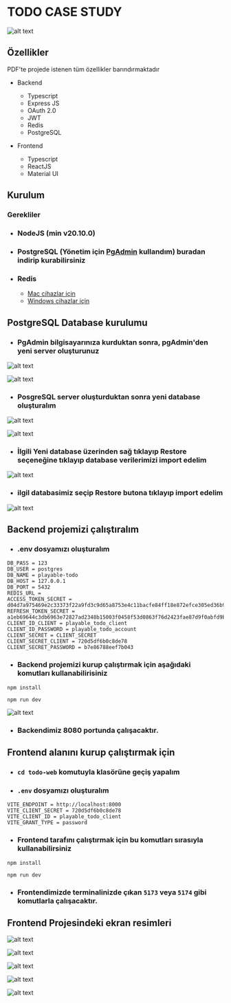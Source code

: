 # TODO CASE STUDY

![alt text](https://github.com/playable-todo/todo-backend/blob/main/public/images/home.png?raw=true)

## Özellikler
PDF'te projede istenen tüm özellikler barındırmaktadır

* Backend
    * Typescript
    * Express JS
    * OAuth 2.0
    * JWT
    * Redis
    * PostgreSQL

* Frontend
    * Typescript
    * ReactJS
    * Material UI

## Kurulum

### Gerekliler
* ### NodeJS (min v20.10.0)
* ### PostgreSQL (Yönetim için [PgAdmin](https://www.pgadmin.org/download/) kullandım) buradan indirip kurabilirsiniz
* ### Redis
    * [Mac cihazlar için](https://redis.io/download/)
    * [Windows cihazlar için](https://www.youtube.com/watch?v=4ePdm4AyL0s)

## PostgreSQL Database kurulumu

* ### PgAdmin bilgisayarınıza kurduktan sonra, pgAdmin'den yeni server oluşturunuz

![alt text](https://github.com/playable-todo/todo-backend/blob/main/public/images/db/db-step-1.png?raw=true)

![alt text](https://github.com/playable-todo/todo-backend/blob/main/public/images/db/db-step-2.png?raw=true)


* ### PosgreSQL server oluşturduktan sonra yeni database oluşturalım

![alt text](https://github.com/playable-todo/todo-backend/blob/main/public/images/db/db-step-4.png?raw=true)

![alt text](https://github.com/playable-todo/todo-backend/blob/main/public/images/db/db-step-5.png?raw=true)

* ### İlgili Yeni database üzerinden sağ tıklayıp Restore seçeneğine tıklayıp database verilerimizi import edelim

![alt text](https://github.com/playable-todo/todo-backend/blob/main/public/images/db/db-step-6.png?raw=true)

* ### ilgil databasimiz seçip Restore butona tıklayıp import edelim

![alt text](https://github.com/playable-todo/todo-backend/blob/main/public/images/db/db-step-7.png?raw=true)

## Backend projemizi çalıştıralım
* ### .env dosyamızı oluşturalım

```
DB_PASS = 123
DB_USER = postgres
DB_NAME = playable-todo
DB_HOST = 127.0.0.1
DB_PORT = 5432
REDIS_URL = 
ACCESS_TOKEN_SECRET = d04d7a975469e2c33373f22a9fd3c9d65a8753e4c11bacfe84ff18e872efce305ed36b91ffb70bcfee8710eb4dd5b00f72d0342ba6320ade8c29844e3e6be95f
REFRESH_TOKEN_SECRET = a1eb69644c3db6963e72827ad2348b15003f0458f53d0863f76d2423fae87d9f0abfd9b89e4752ba8506ca9e5c02ea69504e510ce9da3148be9079654ef5e719
CLIENT_ID_CLIENT = playable_todo_client
CLIENT_ID_PASSWORD = playable_todo_account
CLIENT_SECRET = CLIENT_SECRET
CLIENT_SECRET_CLIENT = 720d5df6b0c8de78
CLIENT_SECRET_PASSWORD = b7e86788eef7b043
```

* ### Backend projemizi kurup çalıştırmak için aşağıdaki komutları kullanabilirisiniz
```
npm install
```
```
npm run dev
```

![alt text](https://github.com/playable-todo/todo-backend/blob/main/public/images/backend.png?raw=true)

* ### Backendimiz 8080 portunda çalışacaktır.

## Frontend alanını kurup çalıştırmak için

* ### `cd todo-web` komutuyla klasörüne geçiş yapalım

* ### `.env` dosyamızı oluşturalım

```
VITE_ENDPOINT = http://localhost:8000
VITE_CLIENT_SECRET = 720d5df6b0c8de78
VITE_CLIENT_ID = playable_todo_client
VITE_GRANT_TYPE = password
```

* ### Frontend tarafını çalıştırmak için bu komutları sırasıyla kullanabilirsiniz

```
npm install
```
```
npm run dev
```

* ### Frontendimizde terminalinizde çıkan `5173` veya `5174` gibi komutlarla çalışacaktır.

## Frontend Projesindeki ekran resimleri
![alt text](https://github.com/playable-todo/todo-backend/blob/main/public/images/home.png?raw=true)

![alt text](https://github.com/playable-todo/todo-backend/blob/main/public/images/login.png?raw=true)

![alt text](https://github.com/playable-todo/todo-backend/blob/main/public/images/register.png?raw=true)

![alt text](https://github.com/playable-todo/todo-backend/blob/main/public/images/add.png?raw=true)

![alt text](https://github.com/playable-todo/todo-backend/blob/main/public/images/edit-delete.png?raw=true)